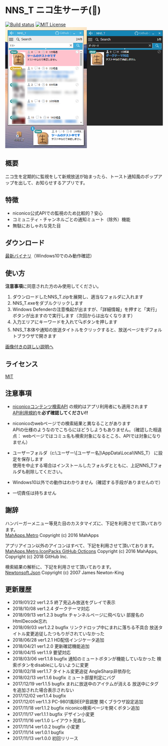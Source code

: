 ﻿# NNS_T ニコ生サーチ(🍞)
[![Build status](https://ci.appveyor.com/api/projects/status/rjdt756hw6l8ragb/branch/master?svg=true)](https://ci.appveyor.com/project/TN8001/nns-t/branch/master)
[![MIT License](http://img.shields.io/badge/license-MIT-blue.svg)](LICENSE)  
![アプリスクリーンショット](AppImage.png)
## 概要
ニコ生を定期的に監視をして新規放送が始まったら、トースト通知風のポップアップを出して、お知らせするアプリです。
## 特徴
* niconico公式APIでの監視のため比較的？安心
* コミュニティ・チャンネルごとの通知ミュート（除外）機能
* 無駄におしゃれな見た目
## ダウンロード
[最新バイナリ](/../../releases/download/v1.2.4/NNS_T.zip)（Windows10でのみ動作確認）
## 使い方
**注意事項**に同意された方のみ使用してください。
1. ダウンロードしたNNS_T.zipを展開し、適当なフォルダに入れます
2. NNS_T.exeをダブルクリックします
3. Windows Defenderの注意喚起が出ますが、「詳細情報」を押すと「実行」ボタンが出ますので実行します（次回からは出なくなります）
4. 入力エリアにキーワードを入れて🔍ボタンを押します
5. NNS_T本体や通知の放送タイトルをクリックすると、放送ページをデフォルトブラウザで開きます

[画像付きの詳しい説明へ](/../../wiki)
## ライセンス
[MIT](LICENSE)
## 注意事項
* [niconicoコンテンツ検索API](http://site.nicovideo.jp/search-api-docs/search.html)
の規約はアプリ利用者にも適用されます  
[API利用規約](http://site.nicovideo.jp/search-api-docs/search.html#toc9)を**必ず確認してください!!**
* niconicoのwebページでの検索結果と異なることがあります  
APIの仕様のようなのでこちらにはどうしようもありません。（確認した相違点： webページではコミュ名も検索対象になるところ、APIでは対象になりません）

* ユーザーフォルダ（c:\ユーザー\\[ユーザー名]\AppData\Local\NNS_T）
に設定を保存します  
使用を中止する場合はインストールしたフォルダとともに、上記NNS_Tフォルダも削除してください。
* Windows10以外での動作はわかりません（確認する手段がありませんので）
* 一切責任は持ちません
## 謝辞
ハンバーガーメニュー等見た目のカスタマイズに、下記を利用させて頂いております。  
[MahApps.Metro](https://github.com/MahApps/MahApps.Metro) Copyright (c) 2016 MahApps

アプリアイコン以外のアイコンはすべて、下記を利用させて頂いております。  
[MahApps.Metro.IconPacks GitHub Octicons](https://github.com/MahApps/MahApps.Metro.IconPacks) Copyright (c) 2016 MahApps, Copyright (c) 2018 GitHub Inc.

検索結果の解析に、下記を利用させて頂いております。  
[Newtonsoft.Json](https://www.newtonsoft.com/json) Copyright (c) 2007 James Newton-King

## 更新履歴
* 2019/01/22 ver1.2.5 終了見込み放送をグレイで表示
* 2018/10/08 ver1.2.4 ダークテーマ対応
* 2018/09/13 ver1.2.3 bugfix チャンネルページに飛べない 部屋名のHtmlDecode忘れ
* 2018/09/03 ver1.2.2 bugfix リンクドロップ中にまれに落ちる不具合 放送タイトル変更追従したつもりがされていなかった
* 2018/06/28 ver1.2.1 HD配信インジケータ追加
* 2018/04/21 ver1.2.0 更新確認機能追加
* 2018/04/15 ver1.1.9 要望対応
* 2018/03/06 ver1.1.8 bugfix 通知のミュートボタンが機能していなかった 検索ボタンをdisableにしないように変更
* 2018/02/18 ver1.1.7 タイトル変更追従 AngleSharp非依存化
* 2018/02/13 ver1.1.6 bugfix ミュート部屋判定にバグ
* 2017/12/19 ver1.1.5 bugfix まれに放送中のアイテムが消える 放送中にタグを追加された場合表示されない
* 2017/12/02 ver1.1.4 bugfix
* 2017/12/01 ver1.1.3 PC-9801風BEEP音調整 開くブラウザ設定追加
* 2017/11/18 ver1.1.2 bugfix niconico検索ページを開くボタン追加
* 2017/11/17 ver1.1.1 bugfix デザイン小変更
* 2017/11/16 ver1.1.0 レイアウト見直し
* 2017/11/14 ver1.0.2 bugfix 小変更
* 2017/11/14 ver1.0.1 bugfix
* 2017/11/13 ver1.0.0 初回リリース
